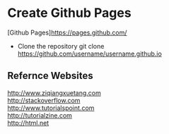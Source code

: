 # Create Github Pages

[Github Pages]https://pages.github.com/

- Clone the repository
git clone https://github.com/username/username.github.io

## Refernce Websites
http://www.ziqiangxuetang.com  
http://stackoverflow.com  
http://www.tutorialspoint.com  
http://tutorialzine.com  
http://html.net